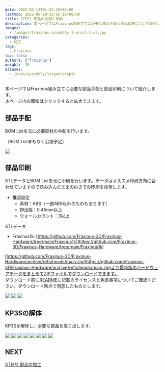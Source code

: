 ```yaml
---
date: 2022-06-13T01:02:10+09:00
lastmod: 2022-06-19T16:02:10+09:00
title: STEP1 部品の手配と印刷
description: 本ページではFraxinus組み立てに必要な部品手配と部品印刷について紹介します。  
images:
  - /images/fraxinus-assembly-1-print-list.jpg
categories:
  - 組立
tags:
  - Fraxinus
toc: false
authors: ["fraxinus"]
weight: -10
aliases:
  - /docs/assembly/1stgen/step1/
---
```



本ページではFraxinus組み立てに必要な部品手配と部品印刷について紹介します。  
本ページ内の画像はクリックすると拡大できます。

## 部品手配

BOM Listを元に必要部材の手配を行います。

（BOM Listまもなく公開予定）

![](/images/fraxinus-assembly-1-procurement-list.jpg)

## 部品印刷

STLデータとBOM Listを元に印刷を行います。データはオススメ印刷方向に合わせていますので読み込んだままの向きでの印刷を推奨します。  

* 推奨設定
  * 素材：ABS（一部ABS以外のものもあります）
  * 押出幅：0.45mm以上
  * ウォールカウント：3以上

STLデータ

* Fraxinus1k: [https://github.com/Fraxinus-3D/Fraxinus-Hardware/tree/main/Fraxinus1k](https://github.com/Fraxinus-3D/Fraxinus-Hardware/tree/main/Fraxinus1k)

[https://github.com/Fraxinus-3D/Fraxinus-Hardware/archive/refs/heads/main.zip](https://github.com/Fraxinus-3D/Fraxinus-Hardware/archive/refs/heads/main.zip)より最新版のハードウェアデータをまとめてZIPファイルでダウンロードできます。  
ダウンロード前に[README](https://github.com/Fraxinus-3D/Fraxinus-Hardware/blob/main/README.md)に記載のライセンスと免責事項についてご確認ください。ダウンロード時点で同意したものとします。

![](/images/fraxinus-assembly-1-print-list.jpg)
![](/images/fraxinus-assembly-1-print-jig.jpg)
![](/images/fraxinus-assembly-1-print-colored.jpg)

## KP3Sの解体

KP3Sを解体し、必要な部品を取り出します。

![](/images/fraxinus-assembly-1-teardown-kp3s-1.jpg)
![](/images/fraxinus-assembly-1-teardown-kp3s-2.jpg)
![](/images/fraxinus-assembly-1-teardown-kp3s-3.jpg)
![](/images/fraxinus-assembly-1-teardown-kp3s-4.jpg)
![](/images/fraxinus-assembly-1-teardown-kp3s-5.jpg)
![](/images/fraxinus-assembly-1-teardown-kp3s-6.jpg)
![](/images/fraxinus-assembly-1-teardown-kp3s-7.jpg)
![](/images/fraxinus-assembly-1-teardown-kp3s-8.jpg)

## NEXT

[STEP2 部品の加工](../step2)
